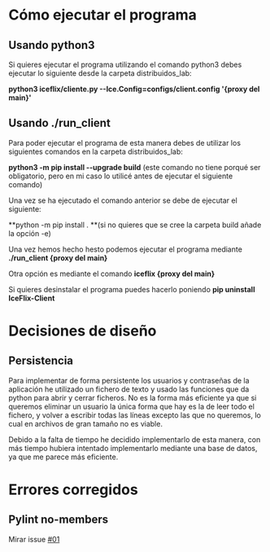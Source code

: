 # Cómo ejecutar el programa

## Usando python3

Si quieres ejecutar el programa utilizando el comando python3 debes ejecutar lo siguiente desde la carpeta distribuidos_lab:

**python3 iceflix/cliente.py --Ice.Config=configs/client.config '{proxy del main}'**

## Usando ./run_client

Para poder ejecutar el programa de esta manera debes de utilizar los siguientes comandos en la carpeta distribuidos_lab:

**python3 -m pip install --upgrade build** (este comando no tiene porqué ser obligatorio, pero en mi caso lo utilicé antes de ejecutar el siguiente comando)

Una vez se ha ejecutado el comando anterior se debe de ejecutar el siguiente:

**python -m pip install . **(si no quieres que se cree la carpeta build añade la opción -e)

Una vez hemos hecho hesto podemos ejecutar el programa mediante **./run_client {proxy del main}**

Otra opción es mediante el comando **iceflix {proxy del main}**

Si quieres desinstalar el programa puedes hacerlo poniendo **pip uninstall IceFlix-Client**
  
  # Decisiones de diseño
  
  ## Persistencia
  
  Para implementar de forma persistente los usuarios y contraseñas de la aplicación he utilizado un fichero de texto y usado las funciones que da python para abrir y cerrar ficheros. No es la forma más eficiente ya que si queremos eliminar un usuario la única forma que hay es la de leer todo el fichero, y volver a escribir todas las líneas excepto las que no queremos, lo cual en archivos de gran tamaño no es viable.
  
  Debido a la falta de tiempo he decidido implementarlo de esta manera, con más tiempo hubiera intentado implementarlo mediante una base de datos, ya que me parece más eficiente.
  
  # Errores corregidos
  
  ## Pylint no-members
  
  Mirar issue [#01](https://github.com/AitorMillan/distribuidos_lab/issues/1)
